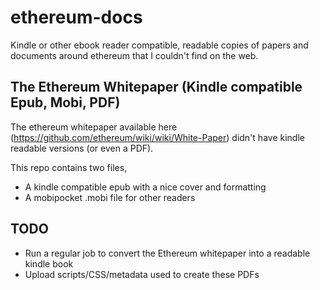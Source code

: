 # ethereum-docs
Kindle or other ebook reader compatible, readable copies of papers and documents around ethereum that I couldn't find on the web.

## The Ethereum Whitepaper (Kindle compatible Epub, Mobi, PDF)

The ethereum whitepaper available here (https://github.com/ethereum/wiki/wiki/White-Paper) didn't have kindle readable versions (or even a PDF).

This repo contains two files,

- A kindle compatible epub with a nice cover and formatting
- A mobipocket .mobi file for other readers


## TODO
- Run a regular job to convert the Ethereum whitepaper into a readable kindle book
- Upload scripts/CSS/metadata used to create these PDFs
